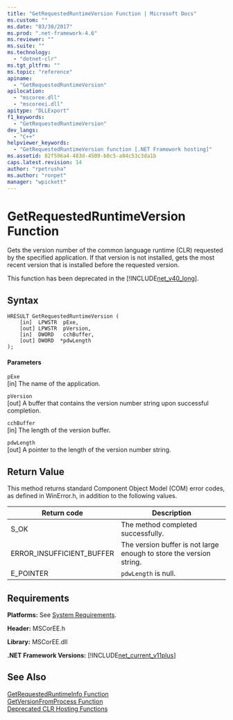 ```yaml
---
title: "GetRequestedRuntimeVersion Function | Microsoft Docs"
ms.custom: ""
ms.date: "03/30/2017"
ms.prod: ".net-framework-4.6"
ms.reviewer: ""
ms.suite: ""
ms.technology: 
  - "dotnet-clr"
ms.tgt_pltfrm: ""
ms.topic: "reference"
apiname: 
  - "GetRequestedRuntimeVersion"
apilocation: 
  - "mscoree.dll"
  - "mscoreei.dll"
apitype: "DLLExport"
f1_keywords: 
  - "GetRequestedRuntimeVersion"
dev_langs: 
  - "C++"
helpviewer_keywords: 
  - "GetRequestedRuntimeVersion function [.NET Framework hosting]"
ms.assetid: 82f596a4-483d-4509-b0c5-a84c53c3da1b
caps.latest.revision: 14
author: "rpetrusha"
ms.author: "ronpet"
manager: "wpickett"
---
```

# GetRequestedRuntimeVersion Function
Gets the version number of the common language runtime (CLR) requested by the specified application. If that version is not installed, gets the most recent version that is installed before the requested version.  
  
 This function has been deprecated in the [!INCLUDE[net_v40_long](../../../../includes/net-v40-long-md.md)].  
  
## Syntax  
  
```  
HRESULT GetRequestedRuntimeVersion (  
    [in]  LPWSTR  pExe,   
    [out] LPWSTR  pVersion,   
    [in]  DWORD   cchBuffer,   
    [out] DWORD  *pdwLength  
);  
```  
  
#### Parameters  
 `pExe`  
 [in] The name of the application.  
  
 `pVersion`  
 [out] A buffer that contains the version number string upon successful completion.  
  
 `cchBuffer`  
 [in] The length of the version buffer.  
  
 `pdwLength`  
 [out] A pointer to the length of the version number string.  
  
## Return Value  
 This method returns standard Component Object Model (COM) error codes, as defined in WinError.h, in addition to the following values.  
  
|Return code|Description|  
|-----------------|-----------------|  
|S_OK|The method completed successfully.|  
|ERROR_INSUFFICIENT_BUFFER|The version buffer is not large enough to store the version string.|  
|E_POINTER|`pdwLength` is null.|  
  
## Requirements  
 **Platforms:** See [System Requirements](../../../../docs/framework/getting-started/system-requirements.md).  
  
 **Header:** MSCorEE.h  
  
 **Library:** MSCorEE.dll  
  
 **.NET Framework Versions:** [!INCLUDE[net_current_v11plus](../../../../includes/net-current-v11plus-md.md)]  
  
## See Also  
 [GetRequestedRuntimeInfo Function](../../../../docs/framework/unmanaged-api/hosting/getrequestedruntimeinfo-function.md)   
 [GetVersionFromProcess Function](../../../../docs/framework/unmanaged-api/hosting/getversionfromprocess-function.md)   
 [Deprecated CLR Hosting Functions](../../../../docs/framework/unmanaged-api/hosting/deprecated-clr-hosting-functions.md)